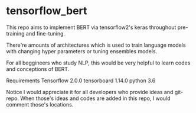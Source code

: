 # tensorflow_bert
This repo aims to implement BERT via tensorflow2's keras throughout pre-training and fine-tuning.

There're amounts of architectures which is used to train language models with changing hyper parameters or tuning ensembles models. 

For all beggineers who study NLP, this would be very helpful to learn codes and conceptions of BERT.

Requirements
  Tensorflow 2.0.0
  tensorboard 1.14.0
  python 3.6

Notice
  I would appreciate it for all developers who provide ideas and git-repo.
  When those's ideas and codes are added in this repo, I would comment those's locations.
